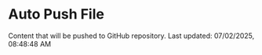 # Auto Push File

Content that will be pushed to GitHub repository.
Last updated: 07/02/2025, 08:48:48 AM